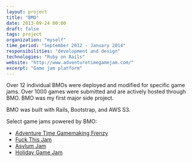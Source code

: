 ```yaml
---
layout: project
title: "BMO"
date: 2013-09-24 00:00
draft: false
tags: project
organization: "myself"
time_period: "September 2012 - January 2014"
responsibilities: "development and design"
technologies: "Ruby on Rails"
website: "http://www.adventuretimegamejam.com/"
excerpt: "Game jam platform"
---
```


Over 12 individual BMOs were deployed and modified for specific game
jams. Over 1000 games were submitted and are actively hosted through
BMO. BMO was my first major side project.

BMO was built with Rails, Bootstrap, and AWS S3.

Select game jams powered by BMO:

- [Adventure Time Gamemaking Frenzy](http://www.adventuretimegamejam.com/)
- [Fuck This Jam](http://bmo.fuckthisjam.com/)
- [Asylum Jam](http://www.asylumjam.com/)
- [Holiday Game Jam](http://holidaygamejam.com/)
